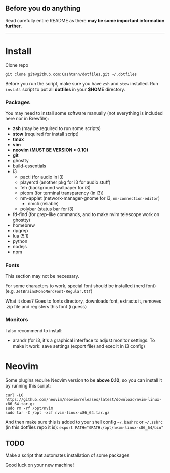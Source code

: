 ## Before you do anything

Read carefully entire README as there **may be some important information further**. 

---

# Install
Clone repo
```
git clone git@github.com:Cashtann/dotfiles.git ~/.dotfiles
```

Before you run the script, make sure you have `zsh` and `stow` installed.
Run `install` script to put all **dotfiles** in your **$HOME** directory.

### Packages

You may need to install some software manually (not everything is included here nor in Brewfile):
 - **zsh** (may be required to run some scripts)
 - **stow** (required for install script)
 - **tmux**
 - **vim**
 - **neovim** **(MUST BE VERSION > 0.10)**
 - **git**
 - ghostty
 - build-essentials
 - i3
   - pactl (for audio in i3)
   - playerctl (another pkg for i3 for audio stuff)
   - feh (background wallpaper for i3)
   - picom (for terminal transparency (in i3))
   - nm-applet (network-manager-gnome for i3, `nm-connection-editor`)
     - nmcli (reliable)
   - polybar (status bar for i3)
 - fd-find (for grep-like commands, and to make nvim telescope work on ghostty)
 - homebrew
 - ripgrep
 - lua (5.1)
 - python
 - nodejs
 - npm

### Fonts

This section may not be necessary.

For some characters to work, special font should be installed (nerd font) (e.g. `JetBrainsMonoNerdFont-Regular.ttf`)

What it does? Goes to fonts directory, downloads font, extracts it, removes .zip file and registers this font (i guess)

### Monitors

I also recommend to install:
 - arandr (for i3, it's a graphical interface to adjust monitor settings. To make it work: save settings (export file) and exec it in i3 config)

# Neovim

Some plugins require Neovim version to be **above 0.10**, so you can install it by running this script:
```
curl -LO https://github.com/neovim/neovim/releases/latest/download/nvim-linux-x86_64.tar.gz
sudo rm -rf /opt/nvim
sudo tar -C /opt -xzf nvim-linux-x86_64.tar.gz
```

And then make sure this is added to your shell config `~/.bashrc` or `~/.zshrc` (in this dotfiles repo it is):
`export PATH="$PATH:/opt/nvim-linux-x86_64/bin"`


## TODO

Make a script that automates installation of some packages

Good luck on your new machine!

